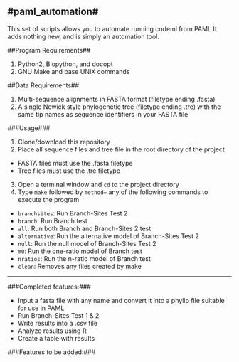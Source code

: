 #paml_automation#
---

This set of scripts allows you to automate running codeml from PAML It adds nothing new, and is simply an automation tool.

##Program Requirements##

1. Python2, Biopython, and docopt
2. GNU Make and base UNIX commands

##Data Requirements##

1. Multi-sequence alignments in FASTA format (filetype ending .fasta)
2. A single Newick style phylogenetic tree (filetype ending .tre) with the same tip names as sequence identifiers in your FASTA file

###Usage###

1. Clone/download this repository
2. Place all sequence files and tree file in the root directory of the project
  * FASTA files must use the .fasta filetype
  * Tree files must use the .tre filetype
3. Open a terminal window and `cd` to the project directory
4. Type `make` followed by `method=` any of the following commands to execute the program
  * `branchsites`: Run Branch-Sites Test 2
  * `branch`: Run Branch test
  * `all`: Run both Branch and Branch-Sites 2 test
  * `alternative`: Run the alternative model of Branch-Sites Test 2
  * `null`: Run the null model of Branch-Sites Test 2
  * `m0`: Run the one-ratio model of Branch test
  * `nratios`: Run the n-ratio model of Branch test
  * `clean`: Removes any files created by make

---

###Completed features:###

* Input a fasta file with any name and convert it into a phylip file suitable for use in PAML
* Run Branch-Sites Test 1 & 2
* Write results into a .csv file
* Analyze results using R
* Create a table with results

###Features to be added:###



